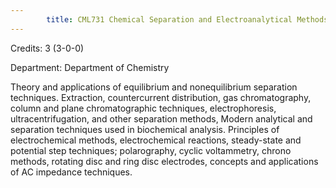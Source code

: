 ```yaml
---
        title: CML731 Chemical Separation and Electroanalytical Methods
---
```

Credits: 3 (3-0-0)

Department: Department of Chemistry

Theory and applications of equilibrium and nonequilibrium separation techniques. Extraction, countercurrent distribution, gas chromatography, column and plane chromatographic techniques, electrophoresis, ultracentrifugation, and other separation methods, Modern analytical and separation techniques used in biochemical analysis. Principles of electrochemical methods, electrochemical reactions, steady-state and potential step techniques; polarography, cyclic voltammetry, chrono methods, rotating disc and ring disc electrodes, concepts and applications of AC impedance techniques.